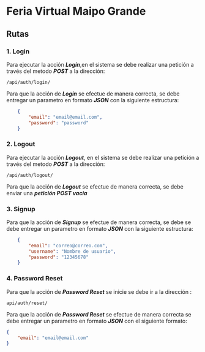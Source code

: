 # Feria Virtual Maipo Grande


## Rutas

### 1. Login

Para ejecutar la acción **_Login_**,en el sistema se debe realizar una petición a través del metodo **_POST_** a la dirección:
    
    /api/auth/login/

Para que la acción de **_Login_** se efectue de manera correcta, se debe entregar un parametro en formato **_JSON_** con la siguiente estructura:
```json
    {
        "email": "email@email.com",
        "password": "password"
    }
```
### 2. Logout

Para ejecutar la acción **_Logout_**, en el sistema se debe realizar una petición a través del metodo **_POST_** a la dirección:

    /api/auth/logout/

Para que la acción de **_Logout_** se efectue de manera correcta, se debe enviar una **_petición POST vacia_**


### 3. Signup

Para que la acción de **_Signup_** se efectue de manera correcta, se debe se debe entregar un parametro en formato **_JSON_** con la siguiente estructura:

```json
    {
        "email": "correo@correo.com",
        "username": "Nombre de usuario", 
        "password": "12345678"
    }
```
### 4. Password Reset 

Para que la acción de **_Password Reset_** se inicie se debe ir a la dirección :

    api/auth/reset/

Para que la acción de **_Password Reset_** se efectue de manera correcta se debe entregar un parametro en formato **_JSON_** con el siguiente formato:

```json
{
    "email": "email@email.com"
}
```







